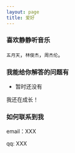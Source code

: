 ```yaml
---
layout: page
title: 爱好
---
```


<!-- 博客源码在 <a target="_blank" href='https://github.com/leopardpan/leopardpan.github.io/'>Github</a> 上，你的 Star 是我更新的动力，谢谢~


遇到问题请先自行排查，可以直接在[Issues](https://github.com/leopardpan/leopardpan.github.io/issues)里面提问，不过回复的可能不及时。

目前我已经给很多小伙伴做过单独的技术支持了，现在设置 `付费支持功能`  -->

<h3> 喜欢静静听音乐 </h3>

`五月天`，`林俊杰`，`周杰伦`。

<h3> 我能给你解答的问题有 </h3>

* 暂时还没有

我还在成长！

<h3> 如何联系到我 </h3>

<p> 
email：XXX       
<p> 
qq: XXX     
<p> 

<!-- {% include comments.html %} -->

